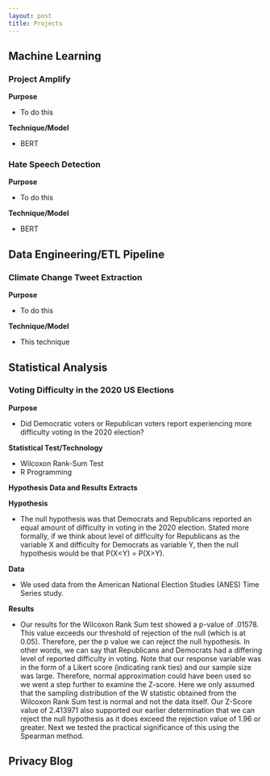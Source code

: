 ```yaml
---
layout: post
title: Projects
---
```

## Machine Learning
### Project Amplify
**Purpose**
- To do this
  
**Technique/Model**
- BERT

### Hate Speech Detection
**Purpose**
- To do this
  
**Technique/Model**
- BERT

## Data Engineering/ETL Pipeline

### Climate Change Tweet Extraction
**Purpose**
- To do this
  
**Technique/Model**
- This technique

## Statistical Analysis

### Voting Difficulty in the 2020 US Elections
**Purpose**
- Did Democratic voters or Republican voters report experiencing more difficulty voting in the 2020 election?


**Statistical Test/Technology**
  - Wilcoxon Rank-Sum Test
  - R Programming

**Hypothesis Data and Results Extracts** 

**Hypothesis**
- The null hypothesis was that Democrats and Republicans reported an equal amount of difficulty in voting in
the 2020 election. Stated more formally, if we think about level of difficulty for Republicans as the variable X
and difficulty for Democrats as variable Y, then the null hypothesis would be that P(X<Y) = P(X>Y).

**Data**
  - We used data from the American National Election Studies (ANES) Time Series study.
    
**Results**
  - Our results for the Wilcoxon Rank Sum test showed a p-value of .01578. This value exceeds our threshold of
rejection of the null (which is at 0.05). Therefore, per the p value we can reject the null hypothesis. In other
words, we can say that Republicans and Democrats had a differing level of reported difficulty in voting. Note
that our response variable was in the form of a Likert score (indicating rank ties) and our sample size was
large. Therefore, normal approximation could have been used so we went a step further to examine the
Z-score. Here we only assumed that the sampling distribution of the W statistic obtained from the Wilcoxon
Rank Sum test is normal and not the data itself.
Our Z-Score value of 2.413971 also supported our earlier determination that we can reject the null hypothesis
as it does exceed the rejection value of 1.96 or greater. Next we tested the practical significance of this using
the Spearman method.

## Privacy Blog
